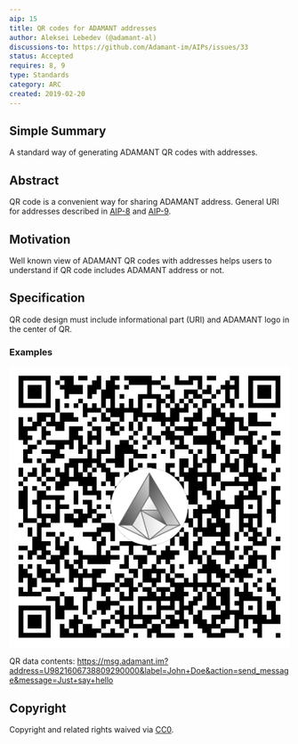 ```yaml
---
aip: 15
title: QR codes for ADAMANT addresses
author: Aleksei Lebedev (@adamant-al)
discussions-to: https://github.com/Adamant-im/AIPs/issues/33
status: Accepted
requires: 8, 9
type: Standards
category: ARC
created: 2019-02-20
---
```


<!--You can leave these HTML comments in your merged AIP and delete the visible duplicate text guides, they will not appear and may be helpful to refer to if you edit it again. This is the suggested template for new AIPs. Note that an AIP number will be assigned by an editor. When opening a pull request to submit your AIP, please use an abbreviated title in the filename, `aip-draft_title_abbrev.md`. The title should be 44 characters or less.-->

## Simple Summary

A standard way of generating ADAMANT QR codes with addresses.

## Abstract
<!--A short (~200 word) description of the technical issue being addressed.-->

QR code is a convenient way for sharing ADAMANT address. General URI for addresses described in [AIP-8](https://aips.adamant.im/AIPS/aip-8) and [AIP-9](https://aips.adamant.im/AIPS/aip-9).

## Motivation
<!--The motivation is critical for AIPs that want to change the protocol. It should clearly explain why the existing protocol specification is inadequate to address the problem that the AIP solves. AIP submissions without sufficient motivation may be rejected outright.-->
Well known view of ADAMANT QR codes with addresses helps users to understand if QR code includes ADAMANT address or not.

## Specification

QR code design must include informational part (URI) and ADAMANT logo in the center of QR.

### Examples

![QR code sample](../assets/aip-15/qr-code.png)

QR data contents: https://msg.adamant.im?address=U9821606738809290000&label=John+Doe&action=send_message&message=Just+say+hello

## Copyright

Copyright and related rights waived via [CC0](https://creativecommons.org/publicdomain/zero/1.0/).

